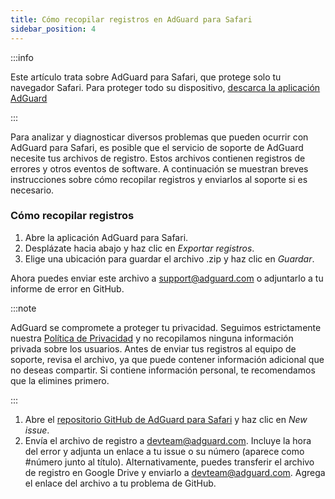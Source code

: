 ```yaml
---
title: Cómo recopilar registros en AdGuard para Safari
sidebar_position: 4
---
```


:::info

Este artículo trata sobre AdGuard para Safari, que protege solo tu navegador Safari. Para proteger todo su dispositivo, [descarca la aplicación AdGuard](https://agrd.io/download-kb-adblock)

:::

Para analizar y diagnosticar diversos problemas que pueden ocurrir con AdGuard para Safari, es posible que el servicio de soporte de AdGuard necesite tus archivos de registro. Estos archivos contienen registros de errores y otros eventos de software. A continuación se muestran breves instrucciones sobre cómo recopilar registros y enviarlos al soporte si es necesario.

### Cómo recopilar registros

1. Abre la aplicación AdGuard para Safari.
2. Desplázate hacia abajo y haz clic en _Exportar registros_.
3. Elige una ubicación para guardar el archivo .zip y haz clic en _Guardar_.

Ahora puedes enviar este archivo a support@adguard.com o adjuntarlo a tu informe de error en GitHub.

:::note

AdGuard se compromete a proteger tu privacidad. Seguimos estrictamente nuestra [Política de Privacidad](https://adguard.com/privacy/safari.html) y no recopilamos ninguna información privada sobre los usuarios. Antes de enviar tus registros al equipo de soporte, revisa el archivo, ya que puede contener información adicional que no deseas compartir. Si contiene información personal, te recomendamos que la elimines primero.

:::

1. Abre el [repositorio GitHub de AdGuard para Safari](https://github.com/AdguardTeam/AdGuardForSafari/issues) y haz clic en _New issue_.
2. Envía el archivo de registro a devteam@adguard.com. Incluye la hora del error y adjunta un enlace a tu issue o su número (aparece como #número junto al título).
   Alternativamente, puedes transferir el archivo de registro en Google Drive y enviarlo a devteam@adguard.com. Agrega el enlace del archivo a tu problema de GitHub.
